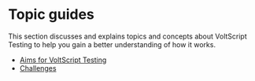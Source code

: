 # Topic guides

This section discusses and explains topics and concepts about VoltScript Testing to help you gain a better understanding of how it works.

- [Aims for VoltScript Testing](aims.md)
- [Challenges](approach.md)
